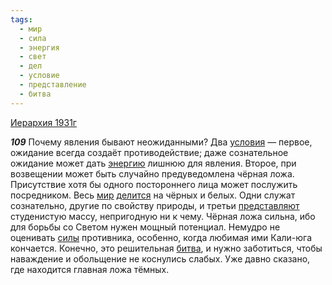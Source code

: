 ```yaml
---
tags:
  - мир
  - сила
  - энергия
  - свет
  - дел
  - условие
  - представление
  - битва
---
```


[Иерархия 1931г](/agni/1931)

___109___
Почему явления бывают неожиданными? Два [условия](/tag/#условие) — первое, ожидание всегда создаёт противодействие; даже сознательное ожидание может дать [энергию](/tag/#энергия) лишнюю для явления. Второе, при возвещении может быть случайно предуведомлена чёрная ложа. Присутствие хотя бы одного постороннего лица может послужить посредником. Весь [мир](/tag/#мир) [делится](/tag/#дел) на чёрных и белых. Одни служат сознательно, другие по свойству природы, и третьи [представляют](/tag/#представление) студенистую массу, непригодную ни к чему. Чёрная ложа сильна, ибо для борьбы со Светом нужен мощный потенциал. Немудро не оценивать [силы](/tag/#сила) противника, особенно, когда любимая ими Кали-юга кончается. Конечно, это решительная [битва](/tag/#битва), и нужно заботиться, чтобы наваждение и обольщение не коснулись слабых. Уже давно сказано, где находится главная ложа тёмных.   

